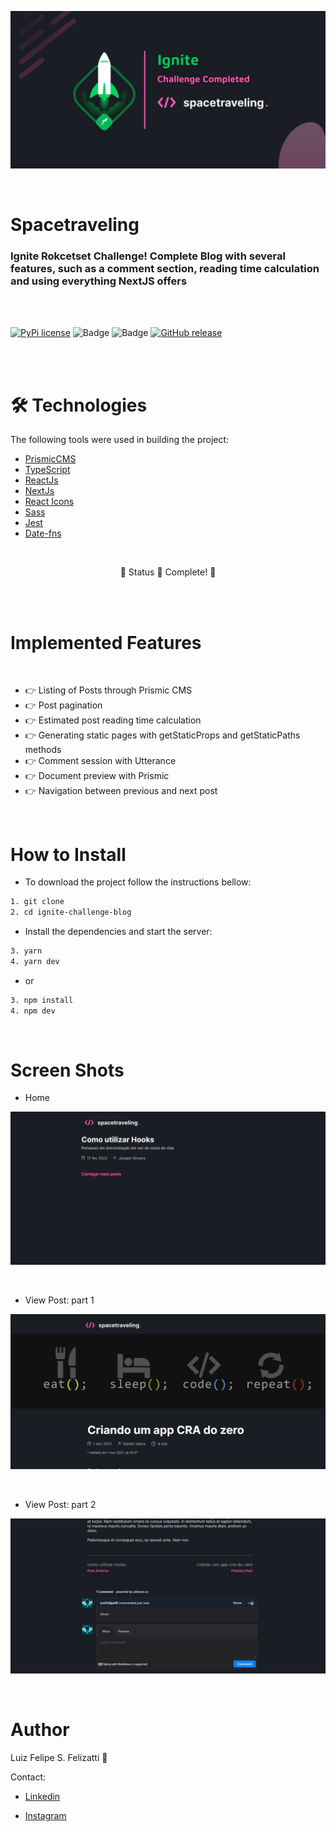 ![Banner](/public/banner.png)

<br/>

# Spacetraveling

### Ignite Rokcetset Challenge! Complete Blog with several features, such as a comment section, reading time calculation and using everything NextJS offers

<br/>
<br/>

[![PyPi license](https://badgen.net/pypi/license/pip/)](https://pypi.com/project/pip/) ![Badge](https://img.shields.io/static/v1?label=MadeWith&message=TypeScript&color=OO7accstyle=for-the-badge&logo=ghost) ![Badge](https://img.shields.io/static/v1?label=Usage&message=ReactJS&color=007accstyle=for-the-badge&logo=ghost) [![GitHub release](https://img.shields.io/github/release/Naereen/StrapDown.js.svg)](https://GitHub.com/Naereen/StrapDown.js/releases/)

<br/>
<br/>

🛠 Technologies
=================
The following tools were used in building the project:

- [PrismicCMS](https://prismic.io)
- [TypeScript](https://www.typescriptlang.org/)
- [ReactJs](https://pt-br.reactjs.org/)
- [NextJs](https://nextjs.org)
- [React Icons](https://react-icons.github.io/react-icons)
- [Sass](https://sass-lang.com)
- [Jest](https://jestjs.io/pt-BR/)
- [Date-fns](https://date-fns.org)
<br/>

<p align="center">
  👾  Status 🚀 Complete! 👾
</p>
<br/>

<br/>

Implemented Features 
=================
<br/>

-  👉  Listing of Posts through Prismic CMS
-  👉  Post pagination
-  👉  Estimated post reading time calculation
-  👉  Generating static pages with getStaticProps and getStaticPaths methods
-  👉  Comment session with Utterance
-  👉  Document preview with Prismic
-  👉  Navigation between previous and next post

<br/>

How to Install
=================

- To download the project follow the instructions bellow:

```bash
1. git clone 
2. cd ignite-challenge-blog
```

- Install the dependencies and start the server:

```bash
3. yarn
4. yarn dev
```

- or

```bash
3. npm install
4. npm dev
```

<br/>

Screen Shots
=================

- Home

![Banner](/public/home.png)

<br/>

- View Post: part 1

![Banner](/public/post.png)

<br/>

- View Post: part 2

![Banner](/public/post2.png)

<br/>

Author
=================

Luiz Felipe S. Felizatti 🎯 

Contact:

- [Linkedin](https://www.linkedin.com/in/luiz-felipe-siqueira-felizatti-00783a1ab/)

- [Instagram](https://www.instagram.com/luiz_2fs/)